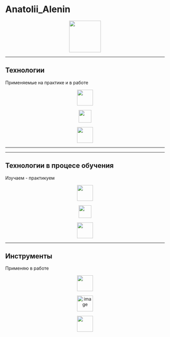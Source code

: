 # Anatolii_Alenin

<div id="header" align="center">
  <img src="https://media2.giphy.com/media/v1.Y2lkPTc5MGI3NjExNWtjZ3B0N2VwbXJrcm5uaXNwbm80NDcyaWpsY291aGUyOGd1czc4NCZlcD12MV9pbnRlcm5hbF9naWZfYnlfaWQmY3Q9Zw/jtXRDVzaCPXSynUz7h/giphy.gif" width="100"/>
</div>
<hr>
<h2>Технологии</h2>
<p>Применяемые на практике и в работе</p>
<div align="center">
  <p><img src="https://img.icons8.com/?size=100&id=20909&format=png&color=000000" width="50"/></p>
  <p><img src="https://img.icons8.com/?size=100&id=4d9YPiN04osD&format=png&color=000000" width="40"/></p>
  <p><img src="https://img.icons8.com/?size=100&id=Nkym0Ujb8VGI&format=png&color=000000" width="50"/></p>
</div>
<hr>
<hr>
<h2>Технологии в процесе обучения</h2>
<p>Изучаем - практикуем</p>
<div align="center">
  <p><img src="https://img.icons8.com/?size=100&id=wPohyHO_qO1a&format=png&color=000000" width="50"/></p>
  <p><img src="https://img.icons8.com/?size=100&id=hsPbhkOH4FMe&format=png&color=000000" width="40"/></p>
  <p><img src="https://img.icons8.com/?size=100&id=IaHmaUtKc8bf&format=png&color=000000" width="50"/></p>
</div>
<hr>
<h2>Инструменты</h2>
<p>Применяю в работе</p>
<div align="center">
  <p><img src="https://img.icons8.com/?size=100&id=zfHRZ6i1Wg0U&format=png&color=000000" width="50"/></p>
  <p><img width="50" height="50" alt="image" src="https://github.com/user-attachments/assets/643ec71d-6563-4af6-a2b1-bc5315721e7c"/>
</p>
  <p><img src="https://img.icons8.com/?size=100&id=IaHmaUtKc8bf&format=png&color=000000" width="50"/></p>
</div>
